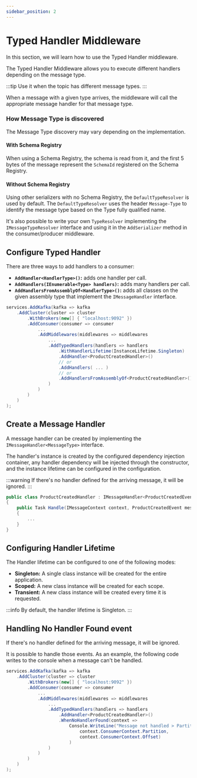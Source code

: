 ```yaml
---
sidebar_position: 2
---
```


# Typed Handler Middleware

In this section, we will learn how to use the Typed Handler middleware.

The Typed Handler Middleware allows you to execute different handlers depending on the message type. 

:::tip
Use it when the topic has different message types. 
:::

When a message with a given type arrives, the middleware will call the appropriate message handler for that message type. 

### How Message Type is discovered

The Message Type discovery may vary depending on the implementation.

#### With Schema Registry
When using a Schema Registry, the schema is read from it, and the first 5 bytes of the message represent the `SchemaId` registered on the Schema Registry.

#### Without Schema Registry
Using other serializers with no Schema Registry, the `DefaultTypeResolver` is used by default. The `DefaultTypeResolver` uses the header `Message-Type` to identify the message type based on the Type fully qualified name. 

It's also possible to write your own `TypeResolver` implementing the `IMessageTypeResolver` interface and using it in the `AddSerializer` method in the consumer/producer middleware. 

## Configure Typed Handler

There are three ways to add handlers to a consumer:
-   **`AddHandler<HandlerType>()`:** adds one handler per call.
-   **`AddHandlers(IEnumerable<Type> handlers)`:** adds many handlers per call.
-   **`AddHandlersFromAssemblyOf<HandlerType>()`:** adds all classes on the given assembly type that implement the `IMessageHandler` interface.

```csharp
services.AddKafka(kafka => kafka
    .AddCluster(cluster => cluster
        .WithBrokers(new[] { "localhost:9092" })
        .AddConsumer(consumer => consumer
            ...
            .AddMiddlewares(middlewares => middlewares
                ...
                .AddTypedHandlers(handlers => handlers
                    .WithHandlerLifetime(InstanceLifetime.Singleton)
                    .AddHandler<ProductCreatedHandler>()
                    // or
                    .AddHandlers( ... )
                    // or
                    .AddHandlersFromAssemblyOf<ProductCreatedHandler>()
                )
            )
        )
    )
);
```

## Create a Message Handler

A message handler can be created by implementing the `IMessageHandler<MessageType>` interface. 

The handler's instance is created by the configured dependency injection container, any handler dependency will be injected through the constructor, and the instance lifetime can be configured in the configuration. 

:::warning
If there's no handler defined for the arriving message, it will be ignored.
:::

```csharp
public class ProductCreatedHandler : IMessageHandler<ProductCreatedEvent>
{
    public Task Handle(IMessageContext context, ProductCreatedEvent message)
    {
        ...
    }
}
```

## Configuring Handler Lifetime

The Handler lifetime can be configured to one of the following modes:
 - **Singleton:** A single class instance will be created for the entire application.
 - **Scoped:** A new class instance will be created for each scope.
 - **Transient:** A new class instance will be created every time it is requested.

:::info
By default, the handler lifetime is Singleton.
:::

## Handling No Handler Found event

If there's no handler defined for the arriving message, it will be ignored.

It is possible to handle those events. As an example, the following code writes to the console when a message can't be handled.


```csharp
services.AddKafka(kafka => kafka
    .AddCluster(cluster => cluster
        .WithBrokers(new[] { "localhost:9092" })
        .AddConsumer(consumer => consumer
            ...
            .AddMiddlewares(middlewares => middlewares
                ...
                .AddTypedHandlers(handlers => handlers
                    .AddHandler<ProductCreatedHandler>()
                    .WhenNoHandlerFound(context => 
                        Console.WriteLine("Message not handled > Partition: {0} | Offset: {1}",
                            context.ConsumerContext.Partition,
                            context.ConsumerContext.Offset)
                        )
                )
            )
        )
    )
);
```